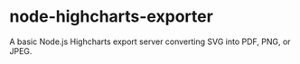 node-highcharts-exporter
========================

A basic Node.js Highcharts export server converting SVG into PDF, PNG, or JPEG.
